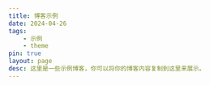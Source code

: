```yaml
---
title: 博客示例
date: 2024-04-26
tags:
    - 示例
    - theme
pin: true
layout: page
desc: 这里是一些示例博客，你可以将你的博客内容复制到这里来展示。
---
```


<script setup>
    import BlogCard from '../components/BlogCard.vue'
    import BlogCardPage from '../components/BlogCardPage.vue'
    const blog=[
        {
            img:'https://cdn.jsdelivr.net/gh/open17/Pic/img/202404061020261.png',
            title:'open17主题demo',
            desc:'open17主题博客的简单示例',
            url:'/page/demo'
        },
        {
            img:'https://cdn.jsdelivr.net/gh/open17/Pic/img/202404071024041.png',
            title:'xcpc note',
            desc:'算法练习,笔记与模板',
            url:'https://xcpc.open17.vip'
        },
    ];
</script>

<BlogCardPage>
<template #title>下面是本主题的一些博客示例</template>
<BlogCard :blog="blog" />
</BlogCardPage>